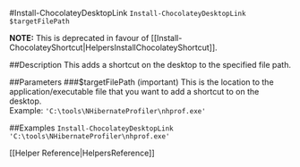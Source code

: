 #Install-ChocolateyDesktopLink
`Install-ChocolateyDesktopLink $targetFilePath`  
  
**NOTE:** This is deprecated in favour of [[Install-ChocolateyShortcut|HelpersInstallChocolateyShortcut]].

##Description
This adds a shortcut on the desktop to the specified file path.  
  
##Parameters
###$targetFilePath (important)
This is the location to the application/executable file that you want to add a shortcut to on the desktop.  
Example: `'C:\tools\NHibernateProfiler\nhprof.exe'`  
  
##Examples
`Install-ChocolateyDesktopLink 'C:\tools\NHibernateProfiler\nhprof.exe'`  
  
[[Helper Reference|HelpersReference]]  